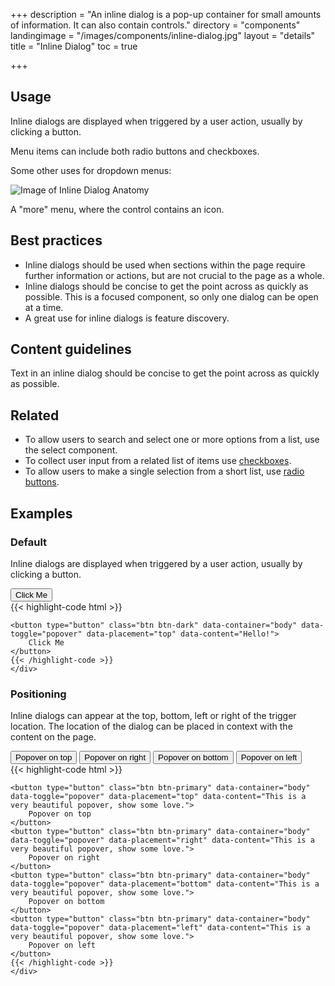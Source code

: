 +++
description = "An inline dialog is a pop-up container for small amounts of information. It can also contain controls."
directory = "components"
landingimage = "/images/components/inline-dialog.jpg"
layout = "details"
title = "Inline Dialog"
toc = true

+++
## Usage

Inline dialogs are displayed when triggered by a user action, usually by clicking a button.

Menu items can include both radio buttons and checkboxes.

Some other uses for dropdown menus:

<img src="/images/components/inline-dialog-anatomy.jpg" alt="Image of Inline Dialog Anatomy" class="img-fluid d-block mx-auto" />

A "more" menu, where the control contains an icon.


## Best practices

* Inline dialogs should be used when sections within the page require further information or actions, but are not crucial to the page as a whole.
* Inline dialogs should be concise to get the point across as quickly as possible. This is a focused component, so only one dialog can be open at a time.
* A great use for inline dialogs is feature discovery.

## Content guidelines

Text in an inline dialog should be concise to get the point across as quickly as possible.

## Related

* To allow users to search and select one or more options from a list, use the select component.
* To collect user input from a related list of items use [checkboxes](/components/checkbox/).
* To allow users to make a single selection from a short list, use [radio buttons](/components/radio-button/).

## Examples

### Default
Inline dialogs are displayed when triggered by a user action, usually by clicking a button.

<div class="ds-code-example">
  <div class="ds-code-example__showcase">
    <button type="button" class="btn btn-primary" data-container="body" data-toggle="popover" data-placement="top" data-content="Hello!">
        Click Me
    </button>
  </div>
  <div class="ds-code-example__code">
    {{< highlight-code html >}}

    <button type="button" class="btn btn-dark" data-container="body" data-toggle="popover" data-placement="top" data-content="Hello!">
        Click Me
    </button>
    {{< /highlight-code >}}
    </div>
</div>


### Positioning
Inline dialogs can appear at the top, bottom, left or right of the trigger location. The location of the dialog can be placed in context with the content on the page.

<div class="ds-code-example">
  <div class="ds-code-example__showcase">
    <button type="button" class="btn btn-primary" data-container="body" data-toggle="popover" data-placement="top" data-content="This is a very beautiful popover, show some love.">
        Popover on top
    </button>
    <button type="button" class="btn btn-primary" data-container="body" data-toggle="popover" data-placement="right" data-content="This is a very beautiful popover, show some love.">
        Popover on right
    </button>
    <button type="button" class="btn btn-primary" data-container="body" data-toggle="popover" data-placement="bottom" data-content="This is a very beautiful popover, show some love.">
        Popover on bottom
    </button>
    <button type="button" class="btn btn-primary" data-container="body" data-toggle="popover" data-placement="left" data-content="This is a very beautiful popover, show some love.">
        Popover on left
    </button>
  </div>
  <div class="ds-code-example__code">
    {{< highlight-code html >}}

    <button type="button" class="btn btn-primary" data-container="body" data-toggle="popover" data-placement="top" data-content="This is a very beautiful popover, show some love.">
        Popover on top
    </button>
    <button type="button" class="btn btn-primary" data-container="body" data-toggle="popover" data-placement="right" data-content="This is a very beautiful popover, show some love.">
        Popover on right
    </button>
    <button type="button" class="btn btn-primary" data-container="body" data-toggle="popover" data-placement="bottom" data-content="This is a very beautiful popover, show some love.">
        Popover on bottom
    </button>
    <button type="button" class="btn btn-primary" data-container="body" data-toggle="popover" data-placement="left" data-content="This is a very beautiful popover, show some love.">
        Popover on left
    </button>
    {{< /highlight-code >}}
    </div>
</div>